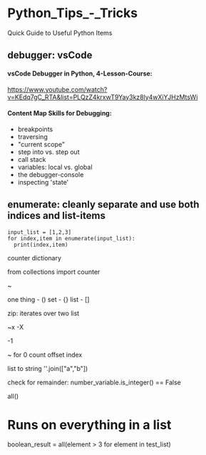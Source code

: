 # Python_Tips_-_Tricks
Quick Guide to Useful Python Items




## debugger: vsCode

#### vsCode Debugger in Python, 4-Lesson-Course:
https://www.youtube.com/watch?v=KEdq7gC_RTA&list=PLQzZ4krxwT9Yay3kz8ly4wXiYJHzMtsWi

#### Content Map Skills for Debugging:
- breakpoints
- traversing
- "current scope"
- step into vs. step out
- call stack
- variables: local vs. global
- the debugger-console
- inspecting 'state'





## enumerate: cleanly separate and use both indices and list-items
```
input_list = [1,2,3]
for index,item in enumerate(input_list):
  print(index,item)
```

counter dictionary

from collections import counter
	

~


one thing - ()
set - {}
list - []

zip:
iterates over two list

~x
-X 

-1

~ for 0 count offset index

list to string
''.join(["a","b"])

check for remainder:
number_variable.is_integer() == False
	
all()
# Runs on everything in a list
boolean_result = all(element > 3 for element in test_list)
